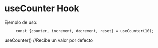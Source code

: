 # useCounter Hook

Ejemplo de uso:
```
     const {counter, increment, decrement, reset} = useCounter(10);
```

useCounter() //Recibe un valor por defecto
